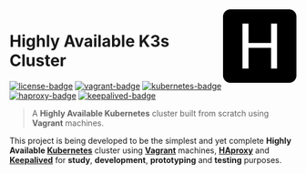 <!-- Highly Available K3s Cluster -->

<!-- Logo -->
<img src=".github/logo.png" align="right" width="129"/>

<!-- Title -->

# Highly Available K3s Cluster

[![license-badge]][license-url] [![vagrant-badge]][vagrant-url] [![kubernetes-badge]][kubernetes-url] [![haproxy-badge]][haproxy-url] [![keepalived-badge]][keepalived-url]

<!-- Short Description -->

> A **Highly Available Kubernetes** cluster built from scratch using **Vagrant** machines.

<!-- Description -->

This project is being developed to be the simplest and yet complete  **Highly Available [Kubernetes][kubernetes-url]** cluster using **[Vagrant][vagrant-url]** machines, **[HAproxy][haproxy-url]** and **[Keepalived][keepalived-url]** for **study**, **development**, **prototyping** and **testing** purposes.

<!-- Links -->

[license-url]: https://opensource.org/licenses/BSD-3-Clause
[vagrant-url]: https://www.vagrantup.com/
[kubernetes-url]: https://kubernetes.io/
[haproxy-url]: https://www.haproxy.org/
[keepalived-url]: https://www.keepalived.org/

<!-- Badges -->

[license-badge]: https://img.shields.io/badge/license-BSD_3_Clause-darkgreen.svg?style=flat-square
[kubernetes-badge]: https://img.shields.io/badge/kubernetes-latest-3371e3.svg?style=flat-square
[vagrant-badge]: https://img.shields.io/badge/vagrant-latest-1868f2.svg?style=flat-square
[haproxy-badge]: https://img.shields.io/badge/haproxy-latest-123e67.svg?style=flat-square
[keepalived-badge]: https://img.shields.io/badge/keepalived-latest-F7931E.svg?style=flat-square
